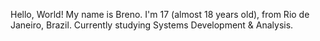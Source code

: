 Hello, World! My name is Breno.
I'm 17 (almost 18 years old), from Rio de Janeiro, Brazil. Currently studying Systems Development & Analysis.
<!---
BreborIsHere/BreborIsHere is a ✨ special ✨ repository because its `README.md` (this file) appears on your GitHub profile.
You can click the Preview link to take a look at your changes.
--->
